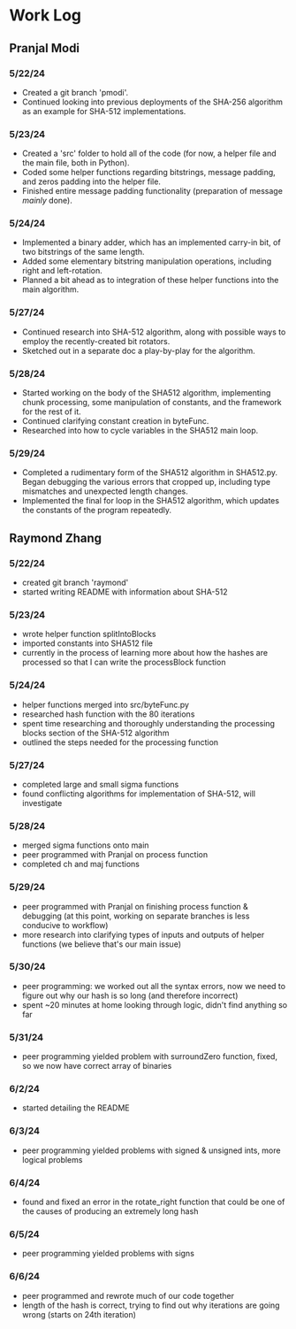# Work Log

## Pranjal Modi

### 5/22/24

- Created a git branch 'pmodi'.
- Continued looking into previous deployments of the SHA-256 algorithm as an example for SHA-512 implementations.

### 5/23/24

- Created a 'src' folder to hold all of the code (for now, a helper file and the main file, both in Python).
- Coded some helper functions regarding bitstrings, message padding, and zeros padding into the helper file.
- Finished entire message padding functionality (preparation of message *mainly* done).

### 5/24/24

- Implemented a binary adder, which has an implemented carry-in bit, of two bitstrings of the same length.
- Added some elementary bitstring manipulation operations, including right and left-rotation.
- Planned a bit ahead as to integration of these helper functions into the main algorithm.

### 5/27/24

- Continued research into SHA-512 algorithm, along with possible ways to employ the recently-created bit rotators.
- Sketched out in a separate doc a play-by-play for the algorithm.

### 5/28/24

- Started working on the body of the SHA512 algorithm, implementing chunk processing, some manipulation of constants, and the framework for the rest of it.
- Continued clarifying constant creation in byteFunc.
- Researched into how to cycle variables in the SHA512 main loop.

### 5/29/24

- Completed a rudimentary form of the SHA512 algorithm in SHA512.py. Began debugging the various errors that cropped up, including type mismatches and unexpected length changes.
- Implemented the final for loop in the SHA512 algorithm, which updates the constants of the program repeatedly.

## Raymond Zhang

### 5/22/24

- created git branch 'raymond'
- started writing README with information about SHA-512

### 5/23/24

- wrote helper function splitIntoBlocks
- imported constants into SHA512 file
- currently in the process of learning more about how the hashes are processed so that I can write the processBlock function

### 5/24/24

- helper functions merged into src/byteFunc.py
- researched hash function with the 80 iterations
- spent time researching and thoroughly understanding the processing blocks section of the SHA-512 algorithm
- outlined the steps needed for the processing function

### 5/27/24

- completed large and small sigma functions
- found conflicting algorithms for implementation of SHA-512, will investigate

### 5/28/24

- merged sigma functions onto main
- peer programmed with Pranjal on process function
- completed ch and maj functions

### 5/29/24

- peer programmed with Pranjal on finishing process function & debugging (at this point, working on separate branches is less conducive to workflow)
- more research into clarifying types of inputs and outputs of helper functions (we believe that's our main issue)

### 5/30/24 

- peer programming: we worked out all the syntax errors, now we need to figure out why our hash is so long (and therefore incorrect)
- spent ~20 minutes at home looking through logic, didn't find anything so far

### 5/31/24 

- peer programming yielded problem with surroundZero function, fixed, so we now have correct array of binaries

### 6/2/24

- started detailing the README

### 6/3/24

- peer programming yielded problems with signed & unsigned ints, more logical problems

### 6/4/24

- found and fixed an error in the rotate_right function that could be one of the causes of producing an extremely long hash

### 6/5/24

- peer programming yielded problems with signs

### 6/6/24

- peer programmed and rewrote much of our code together
- length of the hash is correct, trying to find out why iterations are going wrong (starts on 24th iteration)
